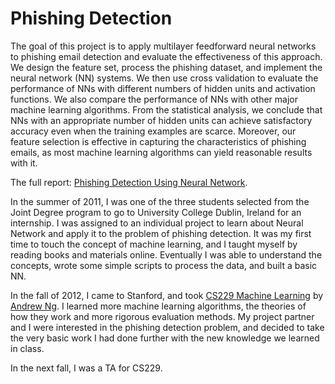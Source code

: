 # Phishing Detection

The goal of this project is to apply multilayer feedforward neural networks to phishing email detection and evaluate the effectiveness of this approach. We design the feature set, process the phishing dataset, and implement the neural network (NN) systems. We then use cross validation to evaluate the performance of NNs with different numbers of hidden units and activation functions. We also compare the performance of NNs with other major machine learning algorithms. From the statistical analysis, we conclude that NNs with an appropriate number of hidden units can achieve satisfactory accuracy even when the training examples are scarce. Moreover, our feature selection is effective in capturing the characteristics of phishing emails, as most machine learning algorithms can yield reasonable results with it.

The full report: [Phishing Detection Using Neural Network](phishing.pdf).

In the summer of 2011, I was one of the three students selected from the Joint Degree program to go to University College Dublin, Ireland for an internship. I was assigned to an individual project to learn about Neural Network and apply it to the problem of phishing detection. It was my first time to touch the concept of machine learning, and I taught myself by reading books and materials online. Eventually I was able to understand the concepts, wrote some simple scripts to process the data, and built a basic NN.

In the fall of 2012, I came to Stanford, and took [CS229 Machine Learning](http://cs229.stanford.edu/) by [Andrew Ng](http://www.andrewng.org/). I learned more machine learning algorithms, the theories of how they work and more rigorous evaluation methods. My project partner and I were interested in the phishing detection problem, and decided to take the very basic work I had done further with the new knowledge we learned in class.

In the next fall, I was a TA for CS229.

